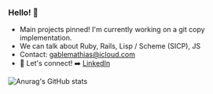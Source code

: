 ### Hello! 👋

- Main projects pinned! I'm currently working on a git copy implementation.
- We can talk about Ruby, Rails, Lisp / Scheme (SICP), JS
- Contact: gablemathias@icloud.com
- :link: Let's connect! :arrow_right: 
[LinkedIn](https://www.linkedin.com/in/gabrielgmathias/)

![Anurag's GitHub stats](https://github-readme-stats.vercel.app/api?username=gablemathias&show_icons=true&theme=dark)
